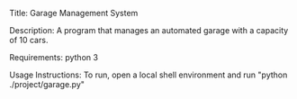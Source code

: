 Title: Garage Management System

Description: A program that manages an automated garage with a capacity of 10 cars.

Requirements: python 3

Usage Instructions: To run, open a local shell environment and run "python ./project/garage.py"
